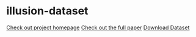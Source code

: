# illusion-dataset
[Check out project homepage](https://github.com/vl-illusion)
[Check out the full paper](https://arxiv.org/abs/2311.00047)
[Download Dataset](https://huggingface.co/datasets/sled-umich/VL-Illusion)
